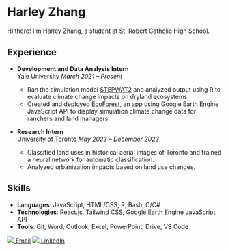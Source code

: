 # Harley Zhang

Hi there! I'm Harley Zhang, a student at St. Robert Catholic High School.

## Experience
- **Development and Data Analysis Intern**  
  Yale University
  *March 2021 – Present*  
  - Ran the simulation model [STEPWAT2](https://github.com/DrylandEcology/STEPWAT2) and analyzed output using R to evaluate climate change impacts on dryland ecosystems.
  - Created and deployed [EcoForest](https://ecoforecast.info/), an app using Google Earth Engine JavaScript API to display simulation climate change data for ranchers and land managers.

- **Research Intern**  
  University of Toronto
  *May 2023 – December 2023*  
  - Classified land uses in historical aerial images of Toronto and trained a neural network for automatic classification.
  - Analyzed urbanization impacts based on land use changes.
## Skills
- **Languages**: JavaScript, HTML/CSS, R, Bash, C/C#
- **Technologies**: React.js, Tailwind CSS, Google Earth Engine JavaScript API
- **Tools**: Git, Word, Outlook, Excel, PowerPoint, Drive, VS Code

[<img src="https://img.icons8.com/color/48/000000/gmail.png"/> Email](mailto:harleyzhang06@gmail.com)
[<img src="https://img.icons8.com/color/48/000000/linkedin.png"/> LinkedIn](https://www.linkedin.com/in/harley-zhang-3ba53b2a9)
